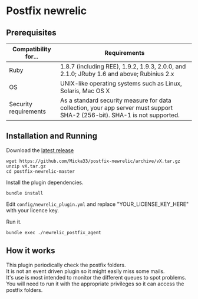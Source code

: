 # Postfix newrelic

## Prerequisites

| Compatibility for...	| Requirements |
|-----------------------|--------------|
| Ruby                  | 1.8.7 (including REE), 1.9.2, 1.9.3, 2.0.0, and 2.1.0; JRuby 1.6 and above; Rubinius 2.x |
| OS                    | UNIX-like operating systems such as Linux, Solaris, Mac OS X |
| Security requirements | As a standard security measure for data collection, your app server must support SHA-2 (256-bit). SHA-1 is not supported. |


## Installation and Running

Download the [latest release](https://github.com/Micka33/postfix-newrelic/releases/latest)

```
wget https://github.com/Micka33/postfix-newrelic/archive/vX.tar.gz
unzip vX.tar.gz
cd postfix-newrelic-master
```
Install the plugin dependencies.
```
bundle install
```

Edit `config/newrelic_plugin.yml` and replace "YOUR_LICENSE_KEY_HERE" with your licence key.

Run it.
```
bundle exec ./newrelic_postfix_agent
```

## How it works

This plugin periodically check the postfix folders.  
It is not an event driven plugin so it might easily miss some mails.  
It's use is most intended to monitor the different queues to spot problems.  
You will need to run it with the appropriate privileges so it can access the postfix folders.


